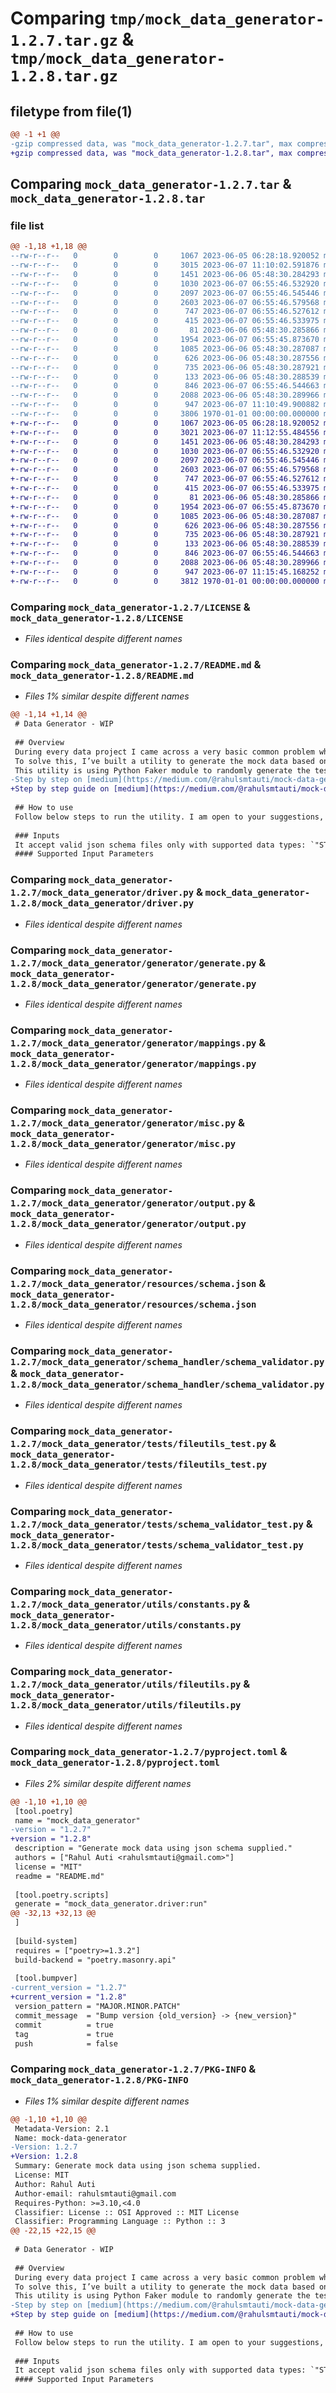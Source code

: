 # Comparing `tmp/mock_data_generator-1.2.7.tar.gz` & `tmp/mock_data_generator-1.2.8.tar.gz`

## filetype from file(1)

```diff
@@ -1 +1 @@
-gzip compressed data, was "mock_data_generator-1.2.7.tar", max compression
+gzip compressed data, was "mock_data_generator-1.2.8.tar", max compression
```

## Comparing `mock_data_generator-1.2.7.tar` & `mock_data_generator-1.2.8.tar`

### file list

```diff
@@ -1,18 +1,18 @@
--rw-r--r--   0        0        0     1067 2023-06-05 06:28:18.920052 mock_data_generator-1.2.7/LICENSE
--rw-r--r--   0        0        0     3015 2023-06-07 11:10:02.591876 mock_data_generator-1.2.7/README.md
--rw-r--r--   0        0        0     1451 2023-06-06 05:48:30.284293 mock_data_generator-1.2.7/mock_data_generator/driver.py
--rw-r--r--   0        0        0     1030 2023-06-07 06:55:46.532920 mock_data_generator-1.2.7/mock_data_generator/generator/generate.py
--rw-r--r--   0        0        0     2097 2023-06-07 06:55:46.545446 mock_data_generator-1.2.7/mock_data_generator/generator/mappings.py
--rw-r--r--   0        0        0     2603 2023-06-07 06:55:46.579568 mock_data_generator-1.2.7/mock_data_generator/generator/misc.py
--rw-r--r--   0        0        0      747 2023-06-07 06:55:46.527612 mock_data_generator-1.2.7/mock_data_generator/generator/output.py
--rw-r--r--   0        0        0      415 2023-06-07 06:55:46.533975 mock_data_generator-1.2.7/mock_data_generator/generator/predefined.py
--rw-r--r--   0        0        0       81 2023-06-06 05:48:30.285866 mock_data_generator-1.2.7/mock_data_generator/resources/config.ini
--rw-r--r--   0        0        0     1954 2023-06-07 06:55:45.873670 mock_data_generator-1.2.7/mock_data_generator/resources/schema.json
--rw-r--r--   0        0        0     1085 2023-06-06 05:48:30.287087 mock_data_generator-1.2.7/mock_data_generator/schema_handler/schema_validator.py
--rw-r--r--   0        0        0      626 2023-06-06 05:48:30.287556 mock_data_generator-1.2.7/mock_data_generator/tests/fileutils_test.py
--rw-r--r--   0        0        0      735 2023-06-06 05:48:30.287921 mock_data_generator-1.2.7/mock_data_generator/tests/schema_validator_test.py
--rw-r--r--   0        0        0      133 2023-06-06 05:48:30.288539 mock_data_generator-1.2.7/mock_data_generator/tests/test.json
--rw-r--r--   0        0        0      846 2023-06-07 06:55:46.544663 mock_data_generator-1.2.7/mock_data_generator/utils/constants.py
--rw-r--r--   0        0        0     2088 2023-06-06 05:48:30.289966 mock_data_generator-1.2.7/mock_data_generator/utils/fileutils.py
--rw-r--r--   0        0        0      947 2023-06-07 11:10:49.900882 mock_data_generator-1.2.7/pyproject.toml
--rw-r--r--   0        0        0     3806 1970-01-01 00:00:00.000000 mock_data_generator-1.2.7/PKG-INFO
+-rw-r--r--   0        0        0     1067 2023-06-05 06:28:18.920052 mock_data_generator-1.2.8/LICENSE
+-rw-r--r--   0        0        0     3021 2023-06-07 11:12:55.484556 mock_data_generator-1.2.8/README.md
+-rw-r--r--   0        0        0     1451 2023-06-06 05:48:30.284293 mock_data_generator-1.2.8/mock_data_generator/driver.py
+-rw-r--r--   0        0        0     1030 2023-06-07 06:55:46.532920 mock_data_generator-1.2.8/mock_data_generator/generator/generate.py
+-rw-r--r--   0        0        0     2097 2023-06-07 06:55:46.545446 mock_data_generator-1.2.8/mock_data_generator/generator/mappings.py
+-rw-r--r--   0        0        0     2603 2023-06-07 06:55:46.579568 mock_data_generator-1.2.8/mock_data_generator/generator/misc.py
+-rw-r--r--   0        0        0      747 2023-06-07 06:55:46.527612 mock_data_generator-1.2.8/mock_data_generator/generator/output.py
+-rw-r--r--   0        0        0      415 2023-06-07 06:55:46.533975 mock_data_generator-1.2.8/mock_data_generator/generator/predefined.py
+-rw-r--r--   0        0        0       81 2023-06-06 05:48:30.285866 mock_data_generator-1.2.8/mock_data_generator/resources/config.ini
+-rw-r--r--   0        0        0     1954 2023-06-07 06:55:45.873670 mock_data_generator-1.2.8/mock_data_generator/resources/schema.json
+-rw-r--r--   0        0        0     1085 2023-06-06 05:48:30.287087 mock_data_generator-1.2.8/mock_data_generator/schema_handler/schema_validator.py
+-rw-r--r--   0        0        0      626 2023-06-06 05:48:30.287556 mock_data_generator-1.2.8/mock_data_generator/tests/fileutils_test.py
+-rw-r--r--   0        0        0      735 2023-06-06 05:48:30.287921 mock_data_generator-1.2.8/mock_data_generator/tests/schema_validator_test.py
+-rw-r--r--   0        0        0      133 2023-06-06 05:48:30.288539 mock_data_generator-1.2.8/mock_data_generator/tests/test.json
+-rw-r--r--   0        0        0      846 2023-06-07 06:55:46.544663 mock_data_generator-1.2.8/mock_data_generator/utils/constants.py
+-rw-r--r--   0        0        0     2088 2023-06-06 05:48:30.289966 mock_data_generator-1.2.8/mock_data_generator/utils/fileutils.py
+-rw-r--r--   0        0        0      947 2023-06-07 11:15:45.168252 mock_data_generator-1.2.8/pyproject.toml
+-rw-r--r--   0        0        0     3812 1970-01-01 00:00:00.000000 mock_data_generator-1.2.8/PKG-INFO
```

### Comparing `mock_data_generator-1.2.7/LICENSE` & `mock_data_generator-1.2.8/LICENSE`

 * *Files identical despite different names*

### Comparing `mock_data_generator-1.2.7/README.md` & `mock_data_generator-1.2.8/README.md`

 * *Files 1% similar despite different names*

```diff
@@ -1,14 +1,14 @@
 # Data Generator - WIP
 
 ## Overview
 During every data project I came across a very basic common problem where we have to wait for the test data. For fewer columns it's quite easy to generate the data using online utilities but those have certain limitations on the number of columns and rows.
 To solve this, I’ve built a utility to generate the mock data based on the supplied json schema.
 This utility is using Python Faker module to randomly generate the test data.
-Step by step on [medium](https://medium.com/@rahulsmtauti/mock-data-generation-for-data-projects-3999865cb82c).
+Step by step guide on [medium](https://medium.com/@rahulsmtauti/mock-data-generation-for-data-projects-3999865cb82c).
 
 ## How to use
 Follow below steps to run the utility. I am open to your suggestions, please add comments or mail me your suggestions.
 
 ### Inputs
 It accept valid json schema files only with supported data types: `"STRING","INT","INTEGER","NUMBER","FLOAT","DATE","BOOLEAN","BOOL","TIMESTAMP","ADDRESS","CITY","COUNTRY","COUNTRY_CODE","POSTCODE","LICENSE_PLATE","SWIFT","COMPANY","COMPANY_SUFFIX","CREDIT_CARD","CREDIT_CARD_PROVIDER","CREDIT_CARD_NUMBER","CURRENCY","DAY_NUM","DAY_NAME","MONTH_NUM","MONTH_NAME","YEAR","COORDINATE","LATITUDE","LONGITUDE","EMAIL","HOSTNAME","IPV4","IPV6","URI","URL","JOB","TEXT","PASSWORD","SHA1","SHA256","UUID","PASSPORT_NUMBER","NAME","LANGUAGE_NAME","LAST_NAME","FIRST_NAME","PHONE_NUMBER","SSN"`
 #### Supported Input Parameters
```

### Comparing `mock_data_generator-1.2.7/mock_data_generator/driver.py` & `mock_data_generator-1.2.8/mock_data_generator/driver.py`

 * *Files identical despite different names*

### Comparing `mock_data_generator-1.2.7/mock_data_generator/generator/generate.py` & `mock_data_generator-1.2.8/mock_data_generator/generator/generate.py`

 * *Files identical despite different names*

### Comparing `mock_data_generator-1.2.7/mock_data_generator/generator/mappings.py` & `mock_data_generator-1.2.8/mock_data_generator/generator/mappings.py`

 * *Files identical despite different names*

### Comparing `mock_data_generator-1.2.7/mock_data_generator/generator/misc.py` & `mock_data_generator-1.2.8/mock_data_generator/generator/misc.py`

 * *Files identical despite different names*

### Comparing `mock_data_generator-1.2.7/mock_data_generator/generator/output.py` & `mock_data_generator-1.2.8/mock_data_generator/generator/output.py`

 * *Files identical despite different names*

### Comparing `mock_data_generator-1.2.7/mock_data_generator/resources/schema.json` & `mock_data_generator-1.2.8/mock_data_generator/resources/schema.json`

 * *Files identical despite different names*

### Comparing `mock_data_generator-1.2.7/mock_data_generator/schema_handler/schema_validator.py` & `mock_data_generator-1.2.8/mock_data_generator/schema_handler/schema_validator.py`

 * *Files identical despite different names*

### Comparing `mock_data_generator-1.2.7/mock_data_generator/tests/fileutils_test.py` & `mock_data_generator-1.2.8/mock_data_generator/tests/fileutils_test.py`

 * *Files identical despite different names*

### Comparing `mock_data_generator-1.2.7/mock_data_generator/tests/schema_validator_test.py` & `mock_data_generator-1.2.8/mock_data_generator/tests/schema_validator_test.py`

 * *Files identical despite different names*

### Comparing `mock_data_generator-1.2.7/mock_data_generator/utils/constants.py` & `mock_data_generator-1.2.8/mock_data_generator/utils/constants.py`

 * *Files identical despite different names*

### Comparing `mock_data_generator-1.2.7/mock_data_generator/utils/fileutils.py` & `mock_data_generator-1.2.8/mock_data_generator/utils/fileutils.py`

 * *Files identical despite different names*

### Comparing `mock_data_generator-1.2.7/pyproject.toml` & `mock_data_generator-1.2.8/pyproject.toml`

 * *Files 2% similar despite different names*

```diff
@@ -1,10 +1,10 @@
 [tool.poetry]
 name = "mock_data_generator"
-version = "1.2.7"
+version = "1.2.8"
 description = "Generate mock data using json schema supplied."
 authors = ["Rahul Auti <rahulsmtauti@gmail.com>"]
 license = "MIT"
 readme = "README.md"
 
 [tool.poetry.scripts]
 generate = "mock_data_generator.driver:run"
@@ -32,13 +32,13 @@
 ]
 
 [build-system]
 requires = ["poetry>=1.3.2"]
 build-backend = "poetry.masonry.api"
 
 [tool.bumpver]
-current_version = "1.2.7"
+current_version = "1.2.8"
 version_pattern = "MAJOR.MINOR.PATCH"
 commit_message  = "Bump version {old_version} -> {new_version}"
 commit          = true
 tag             = true
 push            = false
```

### Comparing `mock_data_generator-1.2.7/PKG-INFO` & `mock_data_generator-1.2.8/PKG-INFO`

 * *Files 1% similar despite different names*

```diff
@@ -1,10 +1,10 @@
 Metadata-Version: 2.1
 Name: mock-data-generator
-Version: 1.2.7
+Version: 1.2.8
 Summary: Generate mock data using json schema supplied.
 License: MIT
 Author: Rahul Auti
 Author-email: rahulsmtauti@gmail.com
 Requires-Python: >=3.10,<4.0
 Classifier: License :: OSI Approved :: MIT License
 Classifier: Programming Language :: Python :: 3
@@ -22,15 +22,15 @@
 
 # Data Generator - WIP
 
 ## Overview
 During every data project I came across a very basic common problem where we have to wait for the test data. For fewer columns it's quite easy to generate the data using online utilities but those have certain limitations on the number of columns and rows.
 To solve this, I’ve built a utility to generate the mock data based on the supplied json schema.
 This utility is using Python Faker module to randomly generate the test data.
-Step by step on [medium](https://medium.com/@rahulsmtauti/mock-data-generation-for-data-projects-3999865cb82c).
+Step by step guide on [medium](https://medium.com/@rahulsmtauti/mock-data-generation-for-data-projects-3999865cb82c).
 
 ## How to use
 Follow below steps to run the utility. I am open to your suggestions, please add comments or mail me your suggestions.
 
 ### Inputs
 It accept valid json schema files only with supported data types: `"STRING","INT","INTEGER","NUMBER","FLOAT","DATE","BOOLEAN","BOOL","TIMESTAMP","ADDRESS","CITY","COUNTRY","COUNTRY_CODE","POSTCODE","LICENSE_PLATE","SWIFT","COMPANY","COMPANY_SUFFIX","CREDIT_CARD","CREDIT_CARD_PROVIDER","CREDIT_CARD_NUMBER","CURRENCY","DAY_NUM","DAY_NAME","MONTH_NUM","MONTH_NAME","YEAR","COORDINATE","LATITUDE","LONGITUDE","EMAIL","HOSTNAME","IPV4","IPV6","URI","URL","JOB","TEXT","PASSWORD","SHA1","SHA256","UUID","PASSPORT_NUMBER","NAME","LANGUAGE_NAME","LAST_NAME","FIRST_NAME","PHONE_NUMBER","SSN"`
 #### Supported Input Parameters
```

